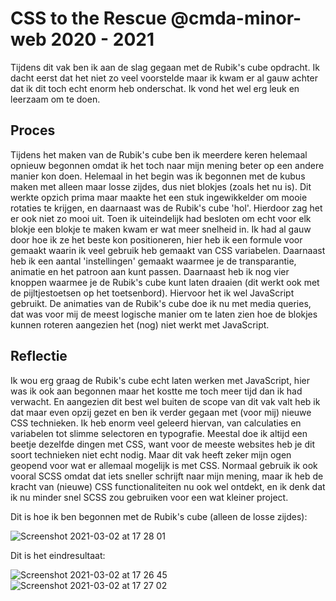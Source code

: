 # CSS to the Rescue @cmda-minor-web 2020 - 2021
Tijdens dit vak ben ik aan de slag gegaan met de Rubik's cube opdracht. Ik dacht eerst dat het niet zo veel voorstelde maar ik kwam er al gauw achter dat ik dit toch echt enorm heb onderschat. Ik vond het wel erg leuk en leerzaam om te doen.

## Proces
Tijdens het maken van de Rubik's cube ben ik meerdere keren helemaal opnieuw begonnen omdat ik het toch naar mijn mening beter op een andere manier kon doen. Helemaal in het begin was ik begonnen met de kubus maken met alleen maar losse zijdes, dus niet blokjes (zoals het nu is). Dit werkte opzich prima maar maakte het een stuk ingewikkelder om mooie rotaties te krijgen, en daarnaast was de Rubik's cube 'hol'. Hierdoor zag het er ook niet zo mooi uit.
Toen ik uiteindelijk had besloten om echt voor elk blokje een blokje te maken kwam er wat meer snelheid in. Ik had al gauw door hoe ik ze het beste kon positioneren, hier heb ik een formule voor gemaakt waarin ik veel gebruik heb gemaakt van CSS variabelen. Daarnaast heb ik een aantal 'instellingen' gemaakt waarmee je de transparantie, animatie en het patroon aan kunt passen. Daarnaast heb ik nog vier knoppen waarmee je de Rubik's cube kunt laten draaien (dit werkt ook met de pijltjestoetsen op het toetsenbord). Hiervoor het ik wel JavaScript gebruikt.
De animaties van de Rubik's cube doe ik nu met media queries, dat was voor mij de meest logische manier om te laten zien hoe de blokjes kunnen roteren aangezien het (nog) niet werkt met JavaScript.

## Reflectie
Ik wou erg graag de Rubik's cube echt laten werken met JavaScript, hier was ik ook aan begonnen maar het kostte me toch meer tijd dan ik had verwacht. En aangezien dit best wel buiten de scope van dit vak valt heb ik dat maar even opzij gezet en ben ik verder gegaan met (voor mij) nieuwe CSS technieken. Ik heb enorm veel geleerd hiervan, van calculaties en variabelen tot slimme selectoren en typografie. Meestal doe ik altijd een beetje dezelfde dingen met CSS, want voor de meeste websites heb je dit soort technieken niet echt nodig. Maar dit vak heeft zeker mijn ogen geopend voor wat er allemaal mogelijk is met CSS. Normaal gebruik ik ook vooral SCSS omdat dat iets sneller schrijft naar mijn mening, maar ik heb de kracht van (nieuwe) CSS functionaliteiten nu ook wel ontdekt, en ik denk dat ik nu minder snel SCSS zou gebruiken voor een wat kleiner project.

Dit is hoe ik ben begonnen met de Rubik's cube (alleen de losse zijdes):  

![Screenshot 2021-03-02 at 17 28 01](https://user-images.githubusercontent.com/10921830/109680293-a9cede00-7b7c-11eb-8c4f-7dac39fc17a3.png)

Dit is het eindresultaat:  

![Screenshot 2021-03-02 at 17 26 45](https://user-images.githubusercontent.com/10921830/109680315-ae939200-7b7c-11eb-85bb-a20129460636.png)
![Screenshot 2021-03-02 at 17 27 02](https://user-images.githubusercontent.com/10921830/109680301-ab98a180-7b7c-11eb-80ad-26972fad8610.png)
